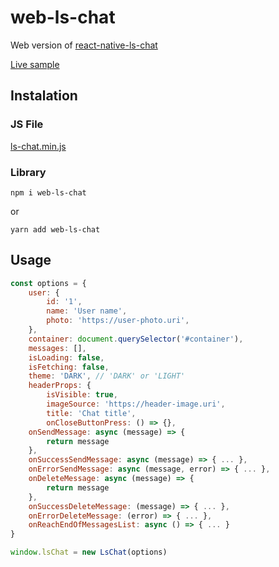 # web-ls-chat
Web version of [react-native-ls-chat](https://github.com/leandrosimoes/react-native-ls-chat)

[Live sample](https://lesimoes.dev/web-ls-chat/)

## Instalation

### JS File

[ls-chat.min.js](https://raw.githubusercontent.com/leandrosimoes/web-ls-chat/main/dist/ls-chat.min.js)

### Library

`npm i web-ls-chat`

or

`yarn add web-ls-chat`

## Usage

```javascript
const options = {
    user: {
        id: '1',
        name: 'User name',
        photo: 'https://user-photo.uri',
    },
    container: document.querySelector('#container'),
    messages: [],
    isLoading: false,
    isFetching: false,
    theme: 'DARK', // 'DARK' or 'LIGHT'
    headerProps: {
        isVisible: true,
        imageSource: 'https://header-image.uri',
        title: 'Chat title',
        onCloseButtonPress: () => {},
    onSendMessage: async (message) => {
        return message
    },
    onSuccessSendMessage: async (message) => { ... },
    onErrorSendMessage: async (message, error) => { ... },
    onDeleteMessage: async (message) => {
        return message
    },
    onSuccessDeleteMessage: (message) => { ... },
    onErrorDeleteMessage: (error) => { ... },
    onReachEndOfMessagesList: async () => { ... }
}

window.lsChat = new LsChat(options)
```
